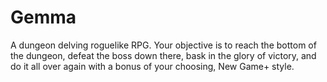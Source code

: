 # Gemma
A dungeon delving roguelike RPG. Your objective is to reach the bottom of the dungeon, defeat the boss down there, bask in the glory of victory, and do it all over again with a bonus of your choosing, New Game+ style.
